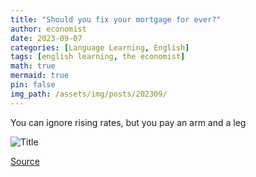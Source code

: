 ```yaml
---
title: "Should you fix your mortgage for ever?"
author: economist
date: 2023-09-07
categories: [Language Learning, English]
tags: [english learning, the economist]
math: true
mermaid: true
pin: false
img_path: /assets/img/posts/202309/
---
```


You can ignore rising rates, but you pay an arm and a leg

![Title](20230909_FND020.webp)




[Source](https://www.economist.com/finance-and-economics/2023/09/07/should-you-fix-your-mortgage-for-ever)